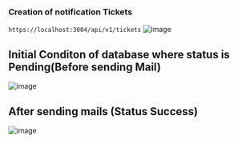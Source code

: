 ### Creation of notification Tickets
``` https://localhost:3004/api/v1/tickets ```
![image](https://github.com/Sudipta2002/ReminderService/assets/78099311/876172f5-b868-4e79-9a4c-a0edf61ee6ef)


## Initial Conditon of database where status is Pending(Before sending Mail)
![image](https://github.com/Sudipta2002/ReminderService/assets/78099311/d56c3643-2256-4ef6-8f67-cfda9b6cb390)


## After sending mails (Status Success)
![image](https://github.com/Sudipta2002/ReminderService/assets/78099311/8321fa8f-619d-46ee-a692-32ac8af9383a)
